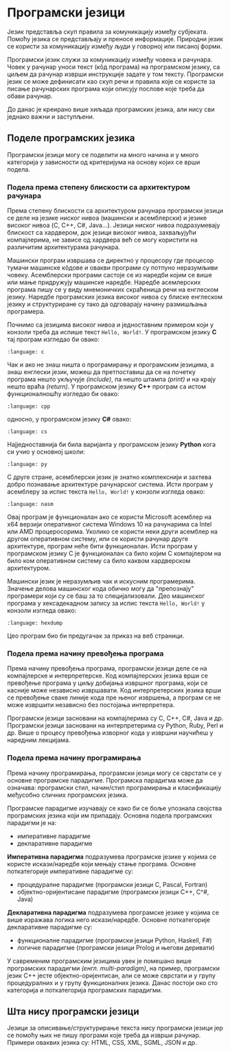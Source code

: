 # Програмски језици

Језик представља скуп правила за комуникацију између субјеката. Помоћу језика
се представљају и преносе информације. Природни језик се користи за
комуникацију између људи у говорној или писаној форми.

Програмски језик служи за комуникацију између човека и рачунара. Човек у
рачунар уноси текст (кôд програма) на програмском језику, са циљем да рачунар
изврши инструкције задате у том тексту. Програмски језик се може дефинисати као
скуп речи и правила које се користе за писање рачунарских програма који описују
послове које треба да обави рачунар.

До данас је креирано више хиљада програмских језика, али нису сви једнако важни
и заступљени.

## Поделе програмских језика

Програмски језици могу се поделити на много начина и у много категорија у
зависности од критеријума на основу којих се врши подела.

### Подела према степену блискости са архитектуром рачунара

Према степену блискости са архитектуром рачунара програмски језици се деле на
језике ниског нивоа (машински и асемблерски) и језике високог нивоа (C, C++,
C#, Java...). Језици ниског нивоа подразумевају блискост са хардвером, док
језици високог нивоа, захваљујући компајлерима, не зависе од хардвера већ се
могу користити на различитим архитектурама рачунара.

Машински програм извршава се директно у процесору где процесор тумачи машинске
кôдове и овакви програми су потпуно неразумљиви човеку. Асемблерски програми
састоје се из наредби којим се више или мање придружују машинске наредбе.
Наредбе асемлерских програма пишу се у виду мнемоничких скраћеница речи на
енглеском језику. Наредбе програмских језика високог нивоа су блиске енглеском
језику и структуриране су тако да одговарају начину размишљања програмера.

Почнимо са језицима високог нивоа и једноставним примером који у конзоли треба
да испише текст `Hello, World!`. У програмском језику **C** тај програм
изгледао би овако:

```{literalinclude} code/hello.c
:language: c
```

Чак и ако не знаш ништа о програмирању и програмским језицима, а знаш енглески
језик, можеш да претпоставиш да се на почетку програма нешто укључује
*(include)*, па нешто штампа *(print)* и на крају нешто враћа *(return)*. У
програмском језику **C++** програм са истом функционалношћу изгледао би овако:

```{literalinclude} code/hello.cpp
:language: cpp
```

односно, у програмском језику **C#** овако:

```{literalinclude} code/hello.cs
:language: cs
```

Најједноставнија би била варијанта у програмском језику **Python** кога си учио
у основној школи:

```{literalinclude} code/hello.py
:language: py
```

С друге стране, асемблерски језик је знатно комплекснији и захтева добро
познавање архитектуре рачунарског система. Исти програм у асемблеру за испис
текста `Hello, World!` у конзоли изгледа овако:

```{literalinclude} code/hello.asm
:language: nasm
```

Овај програм је функционалан ако се користи Microsoft асемблер на x64 верзији
оперативног система Windows 10 на рачунарима са Intel или AMD процеросорима.
Уколико се користи неки други асемблер на другом оперативном систему, или се
користи рачунар друге архитектуре, програм неће бити функционалан. Исти програм
у програмском језику C је функционалан са било којим C компајлером на било ком
оперативном систему са било каквом хардверском архитектуром.

Машински језик је неразумљив чак и искусним програмерима. Значење делова
машинског кода обично могу да "препознају" програмери који су се баш за то
специјализовали. Део машинског програма у хексадекадном запису за испис текста
`Hello, World!` у конзоли изгледа овако:

```{literalinclude} code/hello.hex
:language: hexdump
```

Цео програм био би предугачак за приказ на веб страници.

### Подела према начину превођења програма

Према начину превођења програма, програмски језици деле се на компајлерске и
интерпретерске. Код компајлерских језика врши се превођење програма у циљу
добијања извршног програма, који се касније може независно извршавати. Код
интерпретерских језика врши се превођење сваке линије кода пре њеног извршења,
а програм се не може извршити независно без постојања интерпретера.

Програмски језици засновани на компајлерима су C, C++, C#, Java и др.
Програмски језици засновани на интерпретерима су Python, Ruby, Perl и др.
Више о процесу превођења изворног кода у извршни научићеш у наредним лекцијама.

### Подела према начину програмирања

Према начину програмирања, програмски језици могу се сврстати се у основне
програмске парадигме. Програмска парадигма може да означава: програмски стил,
начин/стил програмирања и класификацију међусобно сличних програмских језика.

Програмске парадигме изучавају се како би се боље упознала својства програмских
језика који им припадају. Основна подела програмских парадигми је на:

- императивне парадигме
- декларативне парадигме

**Императивна парадигма** подразумева програмске језике у којима се користе
искази/наредбе који мењају стање програма. Основне поткатегорије императивне
парадигме су:

- процедуралне парадигме (програмски језици C, Pascal, Fortran)
- објектно-оријентисане парадигме (програмски језици C++, C^#, Java)

**Декларативна парадигма** подразумева програмске језике у којима се више
изражава логика него искази/наредбе. Основне поткатегорије декларативне
парадигме су:

- функционалне парадигме (програмски језици Python, Haskell, F#)
- логичке парадигме (програмски језици Prolog и његови деривати)

У савременим програмским језицима увек је помешано више програмских парадигми
*(енгл. multi-paradigm)*, на пример, програмски језик C++ јесте
објектно-оријентисан, али се може сврстати и у групу процедуралних и у групу
функционалних језика. Данас постоји око сто категорија и поткатегорија
програмских парадигми.

## Шта нису програмски језици

Језици за описивање/структурирање текста нису програмски језици јер се помоћу
њих не пишу програми које треба да изврши рачунар. Примери оваквих језика су:
HTML, CSS, XML, SGML, JSON и др.
